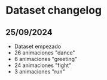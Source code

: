 # Dataset changelog

## 25/09/2024

- Dataset empezado
- 26 animaciones "dance"
- 6 animaciones "greeting"
- 24 animaciones "fight"
- 3 animaciones "run"
